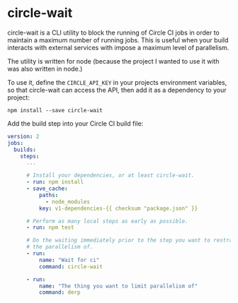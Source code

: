 # circle-wait

circle-wait is a CLI utility to block the running of Circle CI jobs in order to
maintain a maximum number of running jobs. This is useful when your build
interacts with external services with impose a maximum level of parallelism.

The utility is written for node (because the project I wanted to use it with was
also written in node.)

To use it, define the `CIRCLE_API_KEY` in your projects environment variables,
so that circle-wait can access the API, then add it as a dependency to your
project:

```shell
npm install --save circle-wait
```

Add the build step into your Circle CI build file:

```yaml
version: 2
jobs:
  builds:
    steps:
      ...

      # Install your dependencies, or at least circle-wait.
      - run: npm install
      - save_cache:
          paths:
            - node_modules
          key: v1-dependencies-{{ checksum "package.json" }}

      # Perform as many local steps as early as possible.
      - run: npm test

      # Do the waiting immediately prior to the step you want to restrain
      # the parallelism of.
      - run:
          name: "Wait for ci"
          command: circle-wait

      - run:
          name: "The thing you want to limit parallelism of"
          command: derp
```